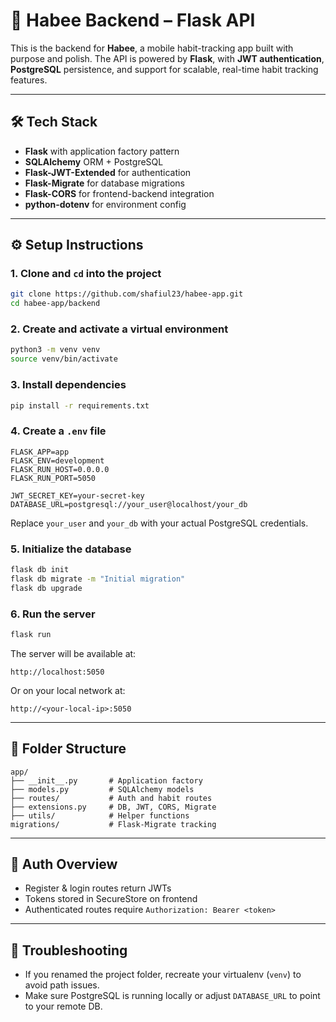 # 🐝 Habee Backend – Flask API

This is the backend for **Habee**, a mobile habit-tracking app built with purpose and polish. The API is powered by **Flask**, with **JWT authentication**, **PostgreSQL** persistence, and support for scalable, real-time habit tracking features.

---

## 🛠️ Tech Stack

- **Flask** with application factory pattern
- **SQLAlchemy** ORM + PostgreSQL
- **Flask-JWT-Extended** for authentication
- **Flask-Migrate** for database migrations
- **Flask-CORS** for frontend-backend integration
- **python-dotenv** for environment config

---

## ⚙️ Setup Instructions

### 1. Clone and `cd` into the project

```bash
git clone https://github.com/shafiul23/habee-app.git
cd habee-app/backend
```

### 2. Create and activate a virtual environment

```bash
python3 -m venv venv
source venv/bin/activate
```

### 3. Install dependencies

```bash
pip install -r requirements.txt
```

### 4. Create a `.env` file

```env
FLASK_APP=app
FLASK_ENV=development
FLASK_RUN_HOST=0.0.0.0
FLASK_RUN_PORT=5050

JWT_SECRET_KEY=your-secret-key
DATABASE_URL=postgresql://your_user@localhost/your_db
```

Replace `your_user` and `your_db` with your actual PostgreSQL credentials.

### 5. Initialize the database

```bash
flask db init
flask db migrate -m "Initial migration"
flask db upgrade
```

### 6. Run the server

```bash
flask run
```

The server will be available at:

```
http://localhost:5050
```

Or on your local network at:

```
http://<your-local-ip>:5050
```

---

## 📁 Folder Structure

```
app/
├── __init__.py       # Application factory
├── models.py         # SQLAlchemy models
├── routes/           # Auth and habit routes
├── extensions.py     # DB, JWT, CORS, Migrate
├── utils/            # Helper functions
migrations/           # Flask-Migrate tracking
```

---

## 🔐 Auth Overview

- Register & login routes return JWTs
- Tokens stored in SecureStore on frontend
- Authenticated routes require `Authorization: Bearer <token>`

---

## 🐞 Troubleshooting

- If you renamed the project folder, recreate your virtualenv (`venv`) to avoid path issues.
- Make sure PostgreSQL is running locally or adjust `DATABASE_URL` to point to your remote DB.
